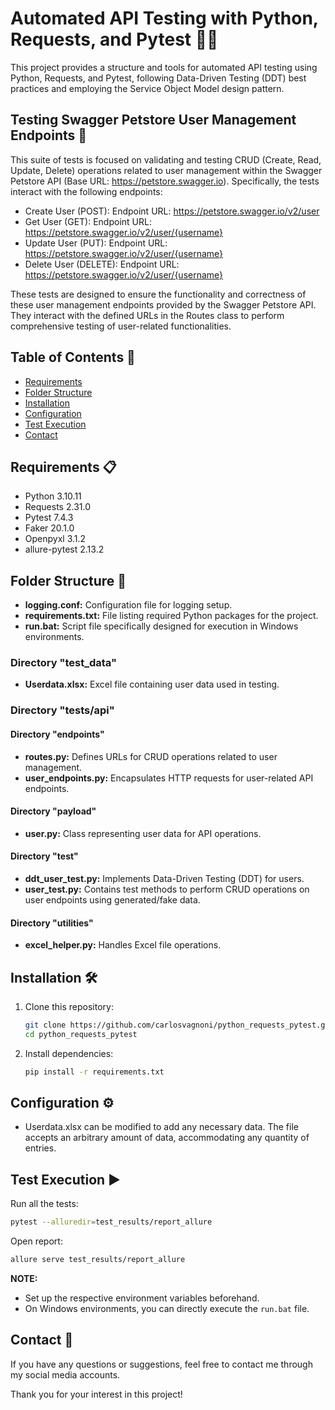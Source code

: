 # Automated API Testing with Python, Requests, and Pytest 🤖🐍

This project provides a structure and tools for automated API testing using Python, Requests, and Pytest, following Data-Driven Testing (DDT) best practices and employing the Service Object Model design pattern.

## Testing Swagger Petstore User Management Endpoints 🧪

This suite of tests is focused on validating and testing CRUD (Create, Read, Update, Delete) operations related to user management within the Swagger Petstore API (Base URL: https://petstore.swagger.io). Specifically, the tests interact with the following endpoints:

- Create User (POST): Endpoint URL: https://petstore.swagger.io/v2/user
- Get User (GET): Endpoint URL: https://petstore.swagger.io/v2/user/{username}
- Update User (PUT): Endpoint URL: https://petstore.swagger.io/v2/user/{username}
- Delete User (DELETE): Endpoint URL: https://petstore.swagger.io/v2/user/{username}

These tests are designed to ensure the functionality and correctness of these user management endpoints provided by the Swagger Petstore API. They interact with the defined URLs in the Routes class to perform comprehensive testing of user-related functionalities.

## Table of Contents 📑
- [Requirements](#requirements)
- [Folder Structure](#folder-structure)
- [Installation](#installation)
- [Configuration](#configuration)
- [Test Execution](#test-execution)
- [Contact](#contact)

## <a id="requirements">Requirements 📋</a>

- Python 3.10.11
- Requests 2.31.0
- Pytest 7.4.3
- Faker 20.1.0
- Openpyxl 3.1.2
- allure-pytest 2.13.2

## <a id="folder-structure">Folder Structure 📂</a>

- **logging.conf:** Configuration file for logging setup.
- **requirements.txt:** File listing required Python packages for the project.
- **run.bat:** Script file specifically designed for execution in Windows environments.

### Directory "test_data"

- **Userdata.xlsx:** Excel file containing user data used in testing.

### Directory "tests/api"

#### Directory "endpoints"

- **routes.py:** Defines URLs for CRUD operations related to user management.
- **user_endpoints.py:** Encapsulates HTTP requests for user-related API endpoints.

#### Directory "payload"

- **user.py:** Class representing user data for API operations.

#### Directory "test"

- **ddt_user_test.py:** Implements Data-Driven Testing (DDT) for users.
- **user_test.py:** Contains test methods to perform CRUD operations on user endpoints using generated/fake data.

#### Directory "utilities"

- **excel_helper.py:** Handles Excel file operations.

## <a id="installation">Installation 🛠️</a>

1. Clone this repository:

    ```bash
    git clone https://github.com/carlosvagnoni/python_requests_pytest.git
    cd python_requests_pytest
    ```

2. Install dependencies:

    ```bash
    pip install -r requirements.txt
    ```

## <a id="configuration">Configuration ⚙️</a>

- Userdata.xlsx can be modified to add any necessary data. The file accepts an arbitrary amount of data, accommodating any quantity of entries.

## <a id="test-execution">Test Execution ▶️</a>

Run all the tests:

```bash
pytest --alluredir=test_results/report_allure
```

Open report:

```bash
allure serve test_results/report_allure
```

**NOTE:**

- Set up the respective environment variables beforehand.
- On Windows environments, you can directly execute the `run.bat` file.

## <a id="contact">Contact 📧</a>

If you have any questions or suggestions, feel free to contact me through my social media accounts.

Thank you for your interest in this project!
